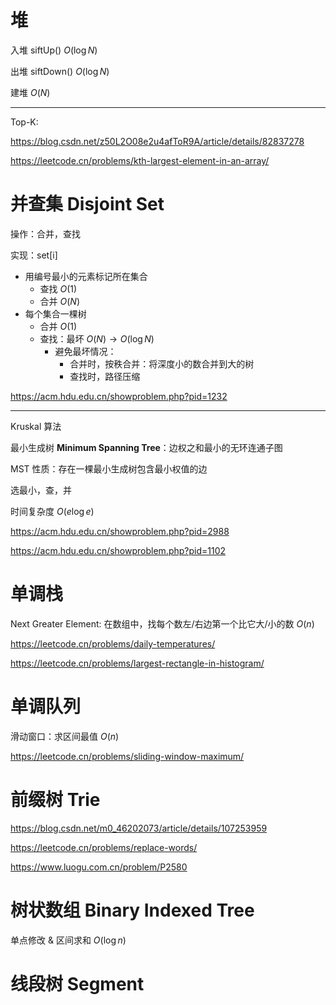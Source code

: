 # 堆

入堆 siftUp() $O(\log N)$

出堆 siftDown() $O(\log N)$

建堆 $O(N)$

---

Top-K:

https://blog.csdn.net/z50L2O08e2u4afToR9A/article/details/82837278

https://leetcode.cn/problems/kth-largest-element-in-an-array/

# 并查集 Disjoint Set

操作：合并，查找

实现：set[i]

- 用编号最小的元素标记所在集合
  - 查找 $O(1)$
  - 合并 $O(N)$
- 每个集合一棵树
  - 合并 $O(1)$
  - 查找：最坏 $O(N) \rightarrow O(\log N)$
    - 避免最坏情况：
      - 合并时，按秩合并：将深度小的数合并到大的树
      - 查找时，路径压缩

https://acm.hdu.edu.cn/showproblem.php?pid=1232

---

Kruskal 算法

最小生成树 **Minimum Spanning Tree**：边权之和最小的无环连通子图

MST 性质：存在一棵最小生成树包含最小权值的边

选最小，查，并

时间复杂度 $O(e \log e)$

https://acm.hdu.edu.cn/showproblem.php?pid=2988

https://acm.hdu.edu.cn/showproblem.php?pid=1102

# 单调栈

Next Greater Element: 在数组中，找每个数左/右边第一个比它大/小的数 $O(n)$

https://leetcode.cn/problems/daily-temperatures/

https://leetcode.cn/problems/largest-rectangle-in-histogram/

# 单调队列

滑动窗口：求区间最值 $O(n)$

https://leetcode.cn/problems/sliding-window-maximum/

# 前缀树 Trie

https://blog.csdn.net/m0_46202073/article/details/107253959

https://leetcode.cn/problems/replace-words/

https://www.luogu.com.cn/problem/P2580

# 树状数组 Binary Indexed Tree

单点修改 & 区间求和 $O(\log n)$

# 线段树 Segment
